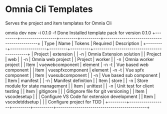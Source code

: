 # Omnia Cli Templates
Serves the project and item templates for Omnia Cli

omnia dev new -i 0.1.0 -f
Done
Installed template pack for version 0.1.0
+---------+------------------+---------+----------+---------------------------------------------+
| Type    | Name             | Tokens  | Required | Description                                 |
+---------+------------------+---------+----------+---------------------------------------------+
| Project | extension        |         | -n       | Omnia Extension solution                    |
| Project | web              |         | -n       | Omnia web project                           |
| Project | worker           |         | -n       | Omnia worker project                        |
| Item    | vuewebcomponent  | element | -n -t    | Vue based web component                     |
| Item    | vuespfxcomponent | element | -n -t    | Vue spfx component                          |
| Item    | vuesubcomponent  |         | -n       | Vue based sub component                     |
| Item    | manifest         |         | -n       | Manifest definition                         |
| Item    | store            |         | -n       | Store module for state management           |
| Item    | unittest         |         | -n       | Unit test for client testing                |
| Item    | gitignore        |         |          | Gitignore file for git versioning           |
| Item    | vscodesetup      |         |          | Configure VS Code for extension development |
| Item    | vscodetddsetup   |         |          | Configure project for TDD                   |
+---------+------------------+---------+----------+---------------------------------------------+
